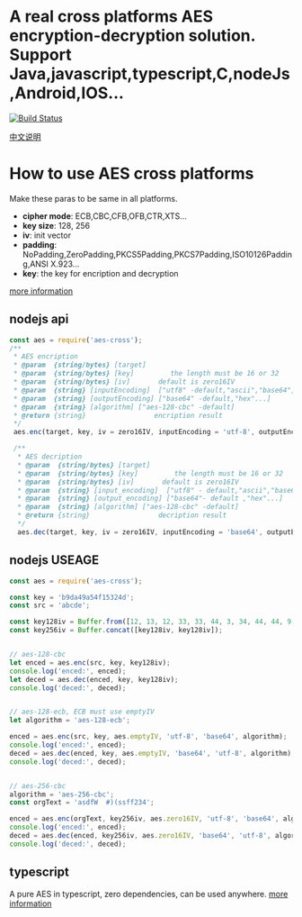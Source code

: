 # A real cross platforms AES encryption-decryption solution. Support Java,javascript,typescript,C,nodeJs,Android,IOS...
[![Build Status](https://travis-ci.org/keel/aes-cross.svg?branch=master)](https://travis-ci.org/keel/aes-cross)

[中文说明](https://github.com/keel/aes-cross/tree/master/info-cn)

# How to use AES cross platforms
Make these paras to be same in all platforms.

* **cipher mode**: ECB,CBC,CFB,OFB,CTR,XTS...
* **key size**: 128, 256
* **iv**: init vector
* **padding**: NoPadding,ZeroPadding,PKCS5Padding,PKCS7Padding,ISO10126Padding,ANSI X.923...
* **key**: the key for encription and decryption

[more information](https://github.com/keel/aes-cross/blob/master/AES.md)

## nodejs api
```javascript
const aes = require('aes-cross');
/**
 * AES encription
 * @param  {string/bytes} [target]
 * @param  {string/bytes} [key]         the length must be 16 or 32
 * @param  {string/bytes} [iv]       default is zero16IV
 * @param  {string} [inputEncoding]  ["utf8" -default,"ascii","base64","binary"...](https://nodejs.org/api/buffer.html#buffer_buffer)
 * @param  {string} [outputEncoding] ["base64" -default,"hex"...]
 * @param  {string} [algorithm] ["aes-128-cbc" -default]
 * @return {string}                 encription result
 */
 aes.enc(target, key, iv = zero16IV, inputEncoding = 'utf-8', outputEncoding = 'base64', algorithm = 'aes-128-cbc', autoPadding = true);

 /**
  * AES decription
  * @param  {string/bytes} [target]
  * @param  {string/bytes} [key]         the length must be 16 or 32
  * @param  {string/bytes} [iv]       default is zero16IV
  * @param  {string} [input_encoding]  ["utf8" - default,"ascii","base64","binary"...](https://nodejs.org/api/buffer.html#buffer_buffer)
  * @param  {string} [output_encoding] ["base64"- default ,"hex"...]
  * @param  {string} [algorithm] ["aes-128-cbc" -default]
  * @return {string}                 decription result
  */
  aes.dec(target, key, iv = zero16IV, inputEncoding = 'base64', outputEncoding = 'utf-8', algorithm = 'aes-128-cbc', autoPadding = true);

```

## nodejs USEAGE

```javascript
const aes = require('aes-cross');

const key = 'b9da49a54f15324d';
const src = 'abcde';

const key128iv = Buffer.from([12, 13, 12, 33, 33, 44, 3, 34, 44, 44, 9, 45, 28, 44, 22, 2]);
const key256iv = Buffer.concat([key128iv, key128iv]);


// aes-128-cbc
let enced = aes.enc(src, key, key128iv);
console.log('enced:', enced);
let deced = aes.dec(enced, key, key128iv);
console.log('deced:', deced);


// aes-128-ecb, ECB must use emptyIV
let algorithm = 'aes-128-ecb';

enced = aes.enc(src, key, aes.emptyIV, 'utf-8', 'base64', algorithm);
console.log('enced:', enced);
deced = aes.dec(enced, key, aes.emptyIV, 'base64', 'utf-8', algorithm);
console.log('deced:', deced);


// aes-256-cbc
algorithm = 'aes-256-cbc';
const orgText = 'asdfW  #)(ssff234';

enced = aes.enc(orgText, key256iv, aes.zero16IV, 'utf-8', 'base64', algorithm);
console.log('enced:', enced);
deced = aes.dec(enced, key256iv, aes.zero16IV, 'base64', 'utf-8', algorithm);
console.log('deced:', deced);

```


## typescript
A pure AES in typescript, zero dependencies, can be used anywhere.
[more information](https://github.com/keel/aes-cross/tree/master/typescript)



